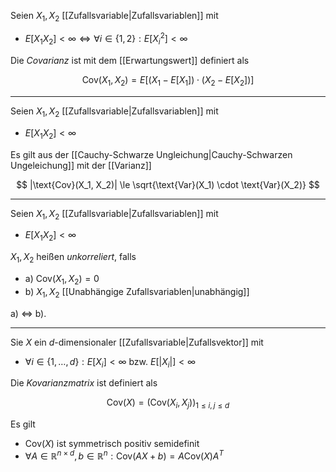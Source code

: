 Seien $X_1, X_2$ [[Zufallsvariable|Zufallsvariablen]] mit
- $E[X_1 X_2] \lt \infty \iff \forall i \in \{ 1, 2 \} : E[X_i^2] \lt \infty$

Die *Covarianz* ist mit dem [[Erwartungswert]] definiert als

$$
	\text{Cov}(X_1, X_2) = E[(X_1 - E[X_1]) \cdot (X_2 - E[X_2])]
$$

---

Seien $X_1, X_2$ [[Zufallsvariable|Zufallsvariablen]] mit
- $E[X_1 X_2] \lt \infty$

Es gilt aus der [[Cauchy-Schwarze Ungleichung|Cauchy-Schwarzen Ungeleichung]] mit der [[Varianz]]

$$
	|\text{Cov}(X_1, X_2)| \le \sqrt{\text{Var}(X_1) \cdot \text{Var}(X_2)}
$$

---

Seien $X_1, X_2$ [[Zufallsvariable|Zufallsvariablen]] mit
- $E[X_1 X_2] \lt \infty$

$X_1, X_2$ heißen *unkorreliert*, falls
- a) $\text{Cov}(X_1, X_2) = 0$
- b) $X_1, X_2$ [[Unabhängige Zufallsvariablen|unabhängig]]

a) $\iff$ b).

---

Sie $X$ ein $d$-dimensionaler [[Zufallsvariable|Zufallsvektor]] mit
- $\forall i \in \{ 1, \dots, d \} : E[X_i] \lt \infty$ bzw. $E[|X_i|] \lt \infty$

Die *Kovarianzmatrix* ist definiert als

$$
	\text{Cov}(X) = (\text{Cov}(X_i, X_j))_{1 \le i, j \le d}
$$

Es gilt
- $\text{Cov}(X)$ ist symmetrisch positiv semidefinit
- $\forall A \in \mathbb{R}^{n \times d}, b \in \mathbb{R}^n : \text{Cov}(AX + b) = A\text{Cov}(X)A^T$